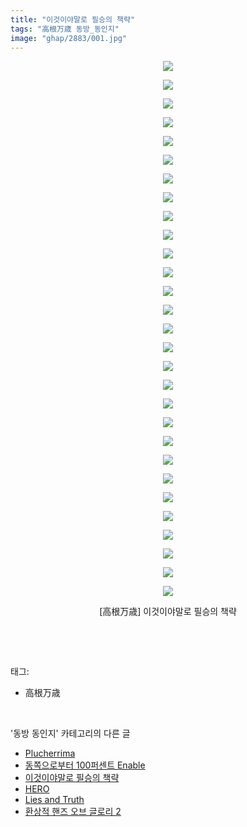 ```yaml
---
title: "이것이야말로 필승의 책략"
tags: "高根万歳 동방_동인지"
image: "ghap/2883/001.jpg"
---
```

<div class="article">
<p style="text-align: center; clear: none; float: none;"><img src="{{ site.nasurl }}/ghap/2883/001.jpg"/></p>
<p style="text-align: center; clear: none; float: none;"><img src="{{ site.nasurl }}/ghap/2883/002.jpg"/></p>
<p style="text-align: center; clear: none; float: none;"><img src="{{ site.nasurl }}/ghap/2883/003.jpg"/></p>
<p style="text-align: center; clear: none; float: none;"><img src="{{ site.nasurl }}/ghap/2883/004.jpg"/></p>
<p style="text-align: center; clear: none; float: none;"><img src="{{ site.nasurl }}/ghap/2883/005.jpg"/></p>
<p style="text-align: center; clear: none; float: none;"><img src="{{ site.nasurl }}/ghap/2883/006.jpg"/></p>
<p style="text-align: center; clear: none; float: none;"><img src="{{ site.nasurl }}/ghap/2883/007.jpg"/></p>
<p style="text-align: center; clear: none; float: none;"><img src="{{ site.nasurl }}/ghap/2883/008.jpg"/></p>
<p style="text-align: center; clear: none; float: none;"><img src="{{ site.nasurl }}/ghap/2883/009.jpg"/></p>
<p style="text-align: center; clear: none; float: none;"><img src="{{ site.nasurl }}/ghap/2883/010.jpg"/></p>
<p style="text-align: center; clear: none; float: none;"><img src="{{ site.nasurl }}/ghap/2883/011.jpg"/></p>
<p style="text-align: center; clear: none; float: none;"><img src="{{ site.nasurl }}/ghap/2883/012.jpg"/></p>
<p style="text-align: center; clear: none; float: none;"><img src="{{ site.nasurl }}/ghap/2883/013.jpg"/></p>
<p style="text-align: center; clear: none; float: none;"><img src="{{ site.nasurl }}/ghap/2883/014.jpg"/></p>
<p style="text-align: center; clear: none; float: none;"><img src="{{ site.nasurl }}/ghap/2883/015.jpg"/></p>
<p style="text-align: center; clear: none; float: none;"><img src="{{ site.nasurl }}/ghap/2883/016.jpg"/></p>
<p style="text-align: center; clear: none; float: none;"><img src="{{ site.nasurl }}/ghap/2883/017.jpg"/></p>
<p style="text-align: center; clear: none; float: none;"><img src="{{ site.nasurl }}/ghap/2883/018.jpg"/></p>
<p style="text-align: center; clear: none; float: none;"><img src="{{ site.nasurl }}/ghap/2883/019.jpg"/></p>
<p style="text-align: center; clear: none; float: none;"><img src="{{ site.nasurl }}/ghap/2883/020.jpg"/></p>
<p style="text-align: center; clear: none; float: none;"><img src="{{ site.nasurl }}/ghap/2883/021.jpg"/></p>
<p style="text-align: center; clear: none; float: none;"><img src="{{ site.nasurl }}/ghap/2883/022.jpg"/></p>
<p style="text-align: center; clear: none; float: none;"><img src="{{ site.nasurl }}/ghap/2883/023.jpg"/></p>
<p style="text-align: center; clear: none; float: none;"><img src="{{ site.nasurl }}/ghap/2883/024.jpg"/></p>
<p style="text-align: center; clear: none; float: none;"><img src="{{ site.nasurl }}/ghap/2883/025.jpg"/></p>
<p style="text-align: center; clear: none; float: none;"><img src="{{ site.nasurl }}/ghap/2883/026.jpg"/></p>
<p style="text-align: center; clear: none; float: none;"><img src="{{ site.nasurl }}/ghap/2883/027.jpg"/></p>
<p style="text-align: center; clear: none; float: none;"><img src="{{ site.nasurl }}/ghap/2883/028.jpg"/></p>
<p style="text-align: center; clear: none; float: none;"><img src="{{ site.nasurl }}/ghap/2883/029.jpg"/></p>
<p style="text-align: center; clear: none; float: none;">[高根万歳] 이것이야말로 필승의 책략</p>
<p><br/></p>
</div><br/>
<div class="tagTrail">
<p>태그: </p>
<ul>
<li>高根万歳</li>
</ul>
</div><br/>
<div class="another">
<p>'동방 동인지' 카테고리의 다른 글</p>
<ul>
<li><a href="/2016-12-10-ghap_2885">Plucherrima</a></li>
<li><a href="/2016-12-10-ghap_2884">동쪽으로부터 100퍼센트 Enable</a></li>
<li><a href="/2016-12-10-ghap_2883">이것이야말로 필승의 책략</a></li>
<li><a href="/2016-12-10-ghap_2882">HERO</a></li>
<li><a href="/2016-12-10-ghap_2881">Lies and Truth</a></li>
<li><a href="/2016-12-10-ghap_2880">환상적 핸즈 오브 글로리 2</a></li>
</ul>
</div><br/>
<div class="cb_module cb_fluid">
<div class="cb_wrt cb_profile">
</div><!-- commentList close -->
</div><br/>
